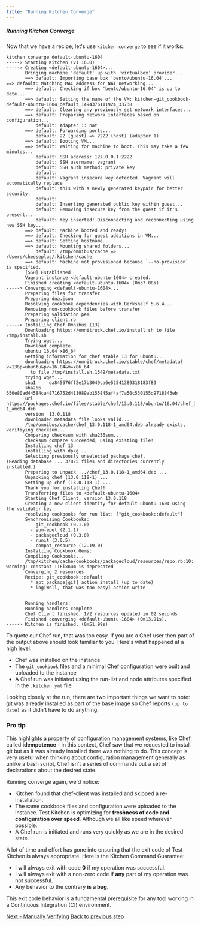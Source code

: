```yaml
---
title: "Running Kitchen Converge"
---
```


##### Running Kitchen Converge

Now that we have a recipe, let's use `kitchen converge` to see if it works:

~~~
kitchen converge default-ubuntu-1604
-----> Starting Kitchen (v1.16.0)
-----> Creating <default-ubuntu-1604>...
       Bringing machine 'default' up with 'virtualbox' provider...
       ==> default: Importing base box 'bento/ubuntu-16.04'...
==> default: Matching MAC address for NAT networking...
       ==> default: Checking if box 'bento/ubuntu-16.04' is up to date...
       ==> default: Setting the name of the VM: kitchen-git_cookbook-default-ubuntu-1604_default_1494376111924_33738
       ==> default: Clearing any previously set network interfaces...
       ==> default: Preparing network interfaces based on configuration...
           default: Adapter 1: nat
       ==> default: Forwarding ports...
           default: 22 (guest) => 2222 (host) (adapter 1)
       ==> default: Booting VM...
       ==> default: Waiting for machine to boot. This may take a few minutes...
           default: SSH address: 127.0.0.1:2222
           default: SSH username: vagrant
           default: SSH auth method: private key
           default:
           default: Vagrant insecure key detected. Vagrant will automatically replace
           default: this with a newly generated keypair for better security.
           default:
           default: Inserting generated public key within guest...
           default: Removing insecure key from the guest if it's present...
           default: Key inserted! Disconnecting and reconnecting using new SSH key...
       ==> default: Machine booted and ready!
       ==> default: Checking for guest additions in VM...
       ==> default: Setting hostname...
       ==> default: Mounting shared folders...
           default: /tmp/omnibus/cache => /Users/cheeseplus/.kitchen/cache
       ==> default: Machine not provisioned because `--no-provision` is specified.
       [SSH] Established
       Vagrant instance <default-ubuntu-1604> created.
       Finished creating <default-ubuntu-1604> (0m37.00s).
-----> Converging <default-ubuntu-1604>...
       Preparing files for transfer
       Preparing dna.json
       Resolving cookbook dependencies with Berkshelf 5.6.4...
       Removing non-cookbook files before transfer
       Preparing validation.pem
       Preparing client.rb
-----> Installing Chef Omnibus (13)
       Downloading https://omnitruck.chef.io/install.sh to file /tmp/install.sh
       Trying wget...
       Download complete.
       ubuntu 16.04 x86_64
       Getting information for chef stable 13 for ubuntu...
       downloading https://omnitruck.chef.io/stable/chef/metadata?v=13&p=ubuntu&pv=16.04&m=x86_64
         to file /tmp/install.sh.1549/metadata.txt
       trying wget...
       sha1     da845676ff2e17b3049ca6e52541389318183f89
       sha256   650e80ad44584ca48716752d411989ab155845af4af7a50c530155d9718843eb
       url      https://packages.chef.io/files/stable/chef/13.0.118/ubuntu/16.04/chef_13.0.118-1_amd64.deb
       version  13.0.118
       downloaded metadata file looks valid...
       /tmp/omnibus/cache/chef_13.0.118-1_amd64.deb already exists, verifiying checksum...
       Comparing checksum with sha256sum...
       checksum compare succeeded, using existing file!
       Installing chef 13
       installing with dpkg...
       Selecting previously unselected package chef.
(Reading database ... 37825 files and directories currently installed.)
       Preparing to unpack .../chef_13.0.118-1_amd64.deb ...
       Unpacking chef (13.0.118-1) ...
       Setting up chef (13.0.118-1) ...
       Thank you for installing Chef!
       Transferring files to <default-ubuntu-1604>
       Starting Chef Client, version 13.0.118
       Creating a new client identity for default-ubuntu-1604 using the validator key.
       resolving cookbooks for run list: ["git_cookbook::default"]
       Synchronizing Cookbooks:
         - git_cookbook (0.1.0)
         - yum-epel (2.1.1)
         - packagecloud (0.3.0)
         - runit (3.0.5)
         - compat_resource (12.19.0)
       Installing Cookbook Gems:
       Compiling Cookbooks...
       /tmp/kitchen/cache/cookbooks/packagecloud/resources/repo.rb:10: warning: constant ::Fixnum is deprecated
       Converging 2 resources
       Recipe: git_cookbook::default
         * apt_package[git] action install (up to date)
         * log[Well, that was too easy] action write


       Running handlers:
       Running handlers complete
       Chef Client finished, 1/2 resources updated in 02 seconds
       Finished converging <default-ubuntu-1604> (0m13.91s).
-----> Kitchen is finished. (0m51.99s)
~~~

To quote our Chef run, that **was** too easy. If you are a Chef user then part of the output above should look familiar to you. Here's what happened at a high level:

* Chef was installed on the instance
* The `git_cookbook` files and a minimal Chef configuration were built and uploaded to the instance
* A Chef run was initiated using the run-list and node attributes specified in the `.kitchen.yml` file

Looking closely at the run, there are two important things we want to note: git was already installed as part of the base image so Chef reports `(up to date)` as it didn't have to do anything.

<div class="callout">
<h3 class="callout--title">Pro tip</h3>
This highlights a property of configuration management systems, like Chef, called <b>idempotence</b> - in this context, Chef saw that we requested to install git but as it was already installed there was nothing to do. This concept is very useful when thinking about configuration management generally as unlike a bash script, Chef isn't a series of commands but a set of declarations about the desired state.
</div>

Running converge again, we'd notice:

* Kitchen found that chef-client was installed and skipped a re-installation.
* The same cookbook files and configuration were uploaded to the instance. Test Kitchen is optimizing for **freshness of code and configuration over speed**. Although we all like speed wherever possible.
* A Chef run is initiated and runs very quickly as we are in the desired state.

A lot of time and effort has gone into ensuring that the exit code of Test Kitchen is always appropriate. Here is the Kitchen Command Guarantee:

* I will always exit with code **0** if my operation was successful.
* I will always exit with a non-zero code if **any** part of my operation was not successful.
* Any behavior to the contrary **is a bug**.

This exit code behavior is a fundamental prerequisite for any tool working in a Continuous Integration (CI) environment.

<div class="sidebar--footer">
<a class="button primary-cta" href="manually-verifying">Next - Manually Verifying</a>
<a class="sidebar--footer--back" href="running-converge">Back to previous step</a>
</div>
